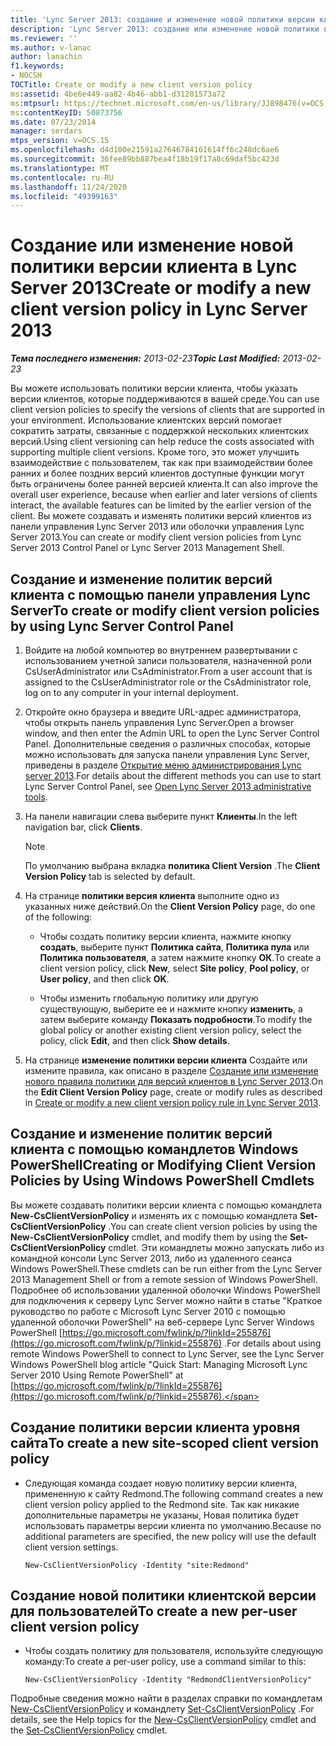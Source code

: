 ```yaml
---
title: 'Lync Server 2013: создание и изменение новой политики версии клиента'
description: 'Lync Server 2013: создание или изменение новой политики версии клиента.'
ms.reviewer: ''
ms.author: v-lanac
author: lanachin
f1.keywords:
- NOCSH
TOCTitle: Create or modify a new client version policy
ms:assetid: 4be6e449-aa82-4b46-abb1-d31281573a72
ms:mtpsurl: https://technet.microsoft.com/en-us/library/JJ898476(v=OCS.15)
ms:contentKeyID: 50873756
ms.date: 07/23/2014
manager: serdars
mtps_version: v=OCS.15
ms.openlocfilehash: d4d100e21591a27646784161614ff6c248dc6ae6
ms.sourcegitcommit: 36fee89bb887bea4f18b19f17a8c69daf5bc423d
ms.translationtype: MT
ms.contentlocale: ru-RU
ms.lasthandoff: 11/24/2020
ms.locfileid: "49399163"
---
```

# <a name="create-or-modify-a-new-client-version-policy-in-lync-server-2013"></a><span data-ttu-id="3efd6-103">Создание или изменение новой политики версии клиента в Lync Server 2013</span><span class="sxs-lookup"><span data-stu-id="3efd6-103">Create or modify a new client version policy in Lync Server 2013</span></span>

<div data-xmlns="http://www.w3.org/1999/xhtml">

<div class="topic" data-xmlns="http://www.w3.org/1999/xhtml" data-msxsl="urn:schemas-microsoft-com:xslt" data-cs="https://msdn.microsoft.com/">

<div data-asp="https://msdn2.microsoft.com/asp">



</div>

<div id="mainSection">

<div id="mainBody"><span data-ttu-id="3efd6-104">

<span> </span></span><span class="sxs-lookup"><span data-stu-id="3efd6-104">

<span> </span></span></span>

<span data-ttu-id="3efd6-105">_**Тема последнего изменения:** 2013-02-23_</span><span class="sxs-lookup"><span data-stu-id="3efd6-105">_**Topic Last Modified:** 2013-02-23_</span></span>

<span data-ttu-id="3efd6-106">Вы можете использовать политики версии клиента, чтобы указать версии клиентов, которые поддерживаются в вашей среде.</span><span class="sxs-lookup"><span data-stu-id="3efd6-106">You can use client version policies to specify the versions of clients that are supported in your environment.</span></span> <span data-ttu-id="3efd6-107">Использование клиентских версий помогает сократить затраты, связанные с поддержкой нескольких клиентских версий.</span><span class="sxs-lookup"><span data-stu-id="3efd6-107">Using client versioning can help reduce the costs associated with supporting multiple client versions.</span></span> <span data-ttu-id="3efd6-108">Кроме того, это может улучшить взаимодействие с пользователем, так как при взаимодействии более ранних и более поздних версий клиентов доступные функции могут быть ограничены более ранней версией клиента.</span><span class="sxs-lookup"><span data-stu-id="3efd6-108">It can also improve the overall user experience, because when earlier and later versions of clients interact, the available features can be limited by the earlier version of the client.</span></span> <span data-ttu-id="3efd6-109">Вы можете создавать и изменять политики версий клиентов из панели управления Lync Server 2013 или оболочки управления Lync Server 2013.</span><span class="sxs-lookup"><span data-stu-id="3efd6-109">You can create or modify client version policies from Lync Server 2013 Control Panel or Lync Server 2013 Management Shell.</span></span>

<div>

## <a name="to-create-or-modify-client-version-policies-by-using-lync-server-control-panel"></a><span data-ttu-id="3efd6-110">Создание и изменение политик версий клиента с помощью панели управления Lync Server</span><span class="sxs-lookup"><span data-stu-id="3efd6-110">To create or modify client version policies by using Lync Server Control Panel</span></span>

1.  <span data-ttu-id="3efd6-111">Войдите на любой компьютер во внутреннем развертывании с использованием учетной записи пользователя, назначенной роли CsUserAdministrator или CsAdministrator.</span><span class="sxs-lookup"><span data-stu-id="3efd6-111">From a user account that is assigned to the CsUserAdministrator role or the CsAdministrator role, log on to any computer in your internal deployment.</span></span>

2.  <span data-ttu-id="3efd6-112">Откройте окно браузера и введите URL-адрес администратора, чтобы открыть панель управления Lync Server.</span><span class="sxs-lookup"><span data-stu-id="3efd6-112">Open a browser window, and then enter the Admin URL to open the Lync Server Control Panel.</span></span> <span data-ttu-id="3efd6-113">Дополнительные сведения о различных способах, которые можно использовать для запуска панели управления Lync Server, приведены в разделе [Открытие меню администрирования Lync server 2013](lync-server-2013-open-lync-server-administrative-tools.md).</span><span class="sxs-lookup"><span data-stu-id="3efd6-113">For details about the different methods you can use to start Lync Server Control Panel, see [Open Lync Server 2013 administrative tools](lync-server-2013-open-lync-server-administrative-tools.md).</span></span>

3.  <span data-ttu-id="3efd6-114">На панели навигации слева выберите пункт **Клиенты**.</span><span class="sxs-lookup"><span data-stu-id="3efd6-114">In the left navigation bar, click **Clients**.</span></span>
    
    <div>
    

    > [!NOTE]  
    > <span data-ttu-id="3efd6-115">По умолчанию выбрана вкладка <STRONG>политика Client Version</STRONG> .</span><span class="sxs-lookup"><span data-stu-id="3efd6-115">The <STRONG>Client Version Policy</STRONG> tab is selected by default.</span></span>

    
    </div>

4.  <span data-ttu-id="3efd6-116">На странице **политики версия клиента** выполните одно из указанных ниже действий.</span><span class="sxs-lookup"><span data-stu-id="3efd6-116">On the **Client Version Policy** page, do one of the following:</span></span>
    
      - <span data-ttu-id="3efd6-117">Чтобы создать политику версии клиента, нажмите кнопку **создать**, выберите пункт **Политика сайта**, **Политика пула** или **Политика пользователя**, а затем нажмите кнопку **ОК**.</span><span class="sxs-lookup"><span data-stu-id="3efd6-117">To create a client version policy, click **New**, select **Site policy**, **Pool policy**, or **User policy**, and then click **OK**.</span></span>
    
      - <span data-ttu-id="3efd6-118">Чтобы изменить глобальную политику или другую существующую, выберите ее и нажмите кнопку **изменить**, а затем выберите команду **Показать подробности**.</span><span class="sxs-lookup"><span data-stu-id="3efd6-118">To modify the global policy or another existing client version policy, select the policy, click **Edit**, and then click **Show details**.</span></span>

5.  <span data-ttu-id="3efd6-119">На странице **изменение политики версии клиента** Создайте или измените правила, как описано в разделе [Создание или изменение нового правила политики для версий клиентов в Lync Server 2013](lync-server-2013-create-or-modify-a-new-client-version-policy-rule.md).</span><span class="sxs-lookup"><span data-stu-id="3efd6-119">On the **Edit Client Version Policy** page, create or modify rules as described in [Create or modify a new client version policy rule in Lync Server 2013](lync-server-2013-create-or-modify-a-new-client-version-policy-rule.md).</span></span>

</div>

<div>

## <a name="creating-or-modifying-client-version-policies-by-using-windows-powershell-cmdlets"></a><span data-ttu-id="3efd6-120">Создание и изменение политик версий клиента с помощью командлетов Windows PowerShell</span><span class="sxs-lookup"><span data-stu-id="3efd6-120">Creating or Modifying Client Version Policies by Using Windows PowerShell Cmdlets</span></span>

<span data-ttu-id="3efd6-121">Вы можете создавать политики версии клиента с помощью командлета **New-CsClientVersionPolicy** и изменять их с помощью командлета **Set-CsClientVersionPolicy** .</span><span class="sxs-lookup"><span data-stu-id="3efd6-121">You can create client version policies by using the **New-CsClientVersionPolicy** cmdlet, and modify them by using the **Set-CsClientVersionPolicy** cmdlet.</span></span> <span data-ttu-id="3efd6-122">Эти командлеты можно запускать либо из командной консоли Lync Server 2013, либо из удаленного сеанса Windows PowerShell.</span><span class="sxs-lookup"><span data-stu-id="3efd6-122">These cmdlets can be run either from the Lync Server 2013 Management Shell or from a remote session of Windows PowerShell.</span></span> <span data-ttu-id="3efd6-123">Подробнее об использовании удаленной оболочки Windows PowerShell для подключения к серверу Lync Server можно найти в статье "Краткое руководство по работе с Microsoft Lync Server 2010 с помощью удаленной оболочки PowerShell" на веб-сервере Lync Server Windows PowerShell [https://go.microsoft.com/fwlink/p/?linkId=255876](https://go.microsoft.com/fwlink/p/?linkid=255876) .</span><span class="sxs-lookup"><span data-stu-id="3efd6-123">For details about using remote Windows PowerShell to connect to Lync Server, see the Lync Server Windows PowerShell blog article "Quick Start: Managing Microsoft Lync Server 2010 Using Remote PowerShell" at [https://go.microsoft.com/fwlink/p/?linkId=255876](https://go.microsoft.com/fwlink/p/?linkid=255876).</span></span>

<div>

## <a name="to-create-a-new-site-scoped-client-version-policy"></a><span data-ttu-id="3efd6-124">Создание политики версии клиента уровня сайта</span><span class="sxs-lookup"><span data-stu-id="3efd6-124">To create a new site-scoped client version policy</span></span>

  - <span data-ttu-id="3efd6-125">Следующая команда создает новую политику версии клиента, примененную к сайту Redmond.</span><span class="sxs-lookup"><span data-stu-id="3efd6-125">The following command creates a new client version policy applied to the Redmond site.</span></span> <span data-ttu-id="3efd6-126">Так как никакие дополнительные параметры не указаны, Новая политика будет использовать параметры версии клиента по умолчанию.</span><span class="sxs-lookup"><span data-stu-id="3efd6-126">Because no additional parameters are specified, the new policy will use the default client version settings.</span></span>
    
        New-CsClientVersionPolicy -Identity "site:Redmond"

</div>

<div>

## <a name="to-create-a-new-per-user-client-version-policy"></a><span data-ttu-id="3efd6-127">Создание новой политики клиентской версии для пользователей</span><span class="sxs-lookup"><span data-stu-id="3efd6-127">To create a new per-user client version policy</span></span>

  - <span data-ttu-id="3efd6-128">Чтобы создать политику для пользователя, используйте следующую команду:</span><span class="sxs-lookup"><span data-stu-id="3efd6-128">To create a per-user policy, use a command similar to this:</span></span>
    
        New-CsClientVersionPolicy -Identity "RedmondClientVersionPolicy"

</div>

<span data-ttu-id="3efd6-129">Подробные сведения можно найти в разделах справки по командлетам [New-CsClientVersionPolicy](https://docs.microsoft.com/powershell/module/skype/New-CsClientVersionPolicy) и командлету [Set-CsClientVersionPolicy](https://docs.microsoft.com/powershell/module/skype/Set-CsClientVersionPolicy) .</span><span class="sxs-lookup"><span data-stu-id="3efd6-129">For details, see the Help topics for the [New-CsClientVersionPolicy](https://docs.microsoft.com/powershell/module/skype/New-CsClientVersionPolicy) cmdlet and the [Set-CsClientVersionPolicy](https://docs.microsoft.com/powershell/module/skype/Set-CsClientVersionPolicy) cmdlet.</span></span>

<span data-ttu-id="3efd6-130"></div>

</div>

<span> </span>

</div>

</div>

</span><span class="sxs-lookup"><span data-stu-id="3efd6-130"></div>

</div>

<span> </span>

</div>

</div>

</span></span></div>

